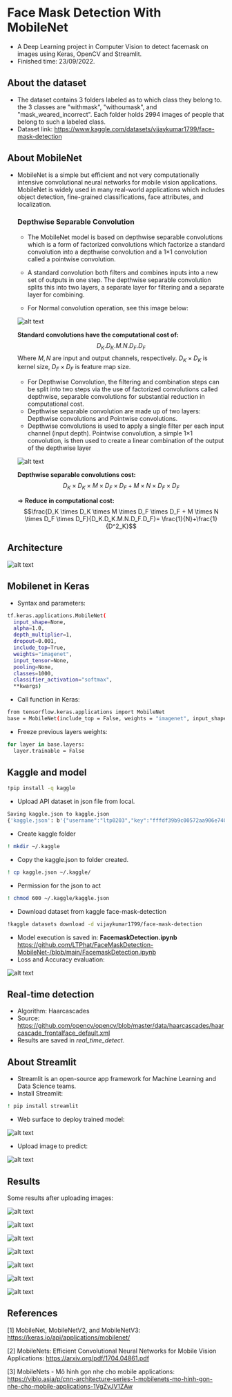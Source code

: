 # Face Mask Detection With MobileNet
- A Deep Learning project in Computer Vision to detect facemask on images using Keras, OpenCV and Streamlit.
- Finished time: 23/09/2022.
## About the dataset
- The dataset contains 3 folders labeled as to which class they belong to. the 3 classes are "withmask", "withoumask", and "mask_weared_incorrect". Each folder holds 2994 images of people that belong to such a labeled class.
- Dataset link: https://www.kaggle.com/datasets/vijaykumar1799/face-mask-detection
## About MobileNet
- MobileNet is a simple but efficient and not very computationally intensive convolutional neural networks for mobile vision applications. MobileNet is widely used in many real-world applications which includes object detection, fine-grained classifications, face attributes, and localization.
  ### Depthwise Separable Convolution
  - The MobileNet model is based on depthwise separable
  convolutions which is a form of factorized convolutions
  which factorize a standard convolution into a depthwise
  convolution and a 1×1 convolution called a pointwise convolution.

  - A standard convolution
  both filters and combines inputs into a new set of outputs
  in one step. The depthwise separable convolution splits this
  into two layers, a separate layer for filtering and a separate
  layer for combining.
  
  - For Normal convolution operation, see this image below:
  
  ![alt text](https://github.com/LTPhat/FaceMaskDetection-MobileNet-/blob/main/conv.png)
  
  **Standard convolutions have the computational cost of:**
    $$D_K.D_K.M.N.D_F.D_F$$
  Where $M,N$ are input and output channels, respectively. $D_K \times D_K$ is kernel size,  $D_F \times D_F$ is feature map size.
  
  - For Depthwise Convolution, the filtering and combination steps can be split into two
  steps via the use of factorized convolutions called depthwise, separable convolutions for substantial reduction in computational cost.
  - Depthwise separable convolution are made up of two layers: Depthwise convolutions and Pointwise convolutions. 
  - Depthwise convolutions is used to apply a single filter per each input channel (input depth). Pointwise convolution, a simple 1×1 convolution, is then used to create a linear combination of the output of the depthwise layer
  
  ![alt text](https://github.com/LTPhat/FaceMaskDetection-MobileNet-/blob/main/depth_wise_conv.png)
  
  **Depthwise separable convolutions cost:**
  $$D_K \times D_K \times M \times D_F \times D_F + M \times N \times D_F \times D_F $$
  
  $\Rightarrow$ **Reduce in computational cost:** $$\frac{D_K \times D_K \times M \times D_F \times D_F + M \times N \times D_F \times D_F}{D_K.D_K.M.N.D_F.D_F}= \frac{1}{N}+\frac{1}{D^2_K}$$
## Architecture
  
![alt text](https://github.com/LTPhat/FaceMaskDetection-MobileNet-/blob/main/mobile_net.png)
  
## Mobilenet in Keras
- Syntax and parameters:

```sh
tf.keras.applications.MobileNet(
  input_shape=None,
  alpha=1.0,
  depth_multiplier=1,
  dropout=0.001,
  include_top=True,
  weights="imagenet",
  input_tensor=None,
  pooling=None,
  classes=1000,
  classifier_activation="softmax",
  **kwargs)
```
- Call function in Keras:
```sh
from tensorflow.keras.applications import MobileNet
base = MobileNet(include_top = False, weights = "imagenet", input_shape = (128,128,3))
```
- Freeze previous layers weights:
```sh
for layer in base.layers:
  layer.trainable = False
```

## Kaggle and model
```sh
!pip install -q kaggle

```
- Upload API dataset in json file from local.
```sh
Saving kaggle.json to kaggle.json
{'kaggle.json': b'{"username":"ltp0203","key":"fffdf39b9c00572aa906e7402280150a"}'}

```
- Create kaggle folder
```sh
! mkdir ~/.kaggle
```
- Copy the kaggle.json to folder created.
```sh
! cp kaggle.json ~/.kaggle/
```
- Permission for the json to act
```sh
! chmod 600 ~/.kaggle/kaggle.json
```
- Download dataset from kaggle face-mask-detection
```sh
!kaggle datasets download -d vijaykumar1799/face-mask-detection
```
- Model execution is saved in: **FacemaskDetection.ipynb** https://github.com/LTPhat/FaceMaskDetection-MobileNet-/blob/main/FacemaskDetection.ipynb
- Loss and Accuracy evaluation:

![alt text](https://github.com/LTPhat/FaceMaskDetection-MobileNet-/blob/main/loss_acc.png)


## Real-time detection
- Algorithm: Haarcascades
- Source: https://github.com/opencv/opencv/blob/master/data/haarcascades/haarcascade_frontalface_default.xml
- Results are saved in **real_time_detect*.*
## About Streamlit

- Streamlit is an open-source app framework for Machine Learning and Data Science teams.
- Install Streamlit:
```sh
! pip install streamlit
```

- Web surface to deploy trained model:

![alt text](https://github.com/LTPhat/FaceMaskDetection-MobileNet-/blob/main/web_img/main_surface.png)

- Upload image to predict: 

![alt text](https://github.com/LTPhat/FaceMaskDetection-MobileNet-/blob/main/web_img/upload_img.png)

## Results 

Some results after uploading images:

![alt text](https://github.com/LTPhat/FaceMaskDetection-MobileNet-/blob/main/web_img/result.png)

![alt text](https://github.com/LTPhat/FaceMaskDetection-MobileNet-/blob/main/web_img/result2.png)

![alt text](https://github.com/LTPhat/FaceMaskDetection-MobileNet-/blob/main/web_img/result8.png)

![alt text](https://github.com/LTPhat/FaceMaskDetection-MobileNet-/blob/main/web_img/result3.png)

![alt text](https://github.com/LTPhat/FaceMaskDetection-MobileNet-/blob/main/web_img/result9.png)

![alt text](https://github.com/LTPhat/FaceMaskDetection-MobileNet-/blob/main/web_img/result6.png)

![alt text](https://github.com/LTPhat/FaceMaskDetection-MobileNet-/blob/main/web_img/result10.png)

## References

[1] MobileNet, MobileNetV2, and MobileNetV3: https://keras.io/api/applications/mobilenet/

[2] MobileNets: Efficient Convolutional Neural Networks for Mobile Vision Applications: https://arxiv.org/pdf/1704.04861.pdf

[3] MobileNets - Mô hình gọn nhẹ cho mobile applications: https://viblo.asia/p/cnn-architecture-series-1-mobilenets-mo-hinh-gon-nhe-cho-mobile-applications-1VgZvJV1ZAw

  
  
  
  
